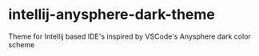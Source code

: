 # intellij-anysphere-dark-theme
Theme for Intellij based IDE's inspired by VSCode's Anysphere dark color scheme

